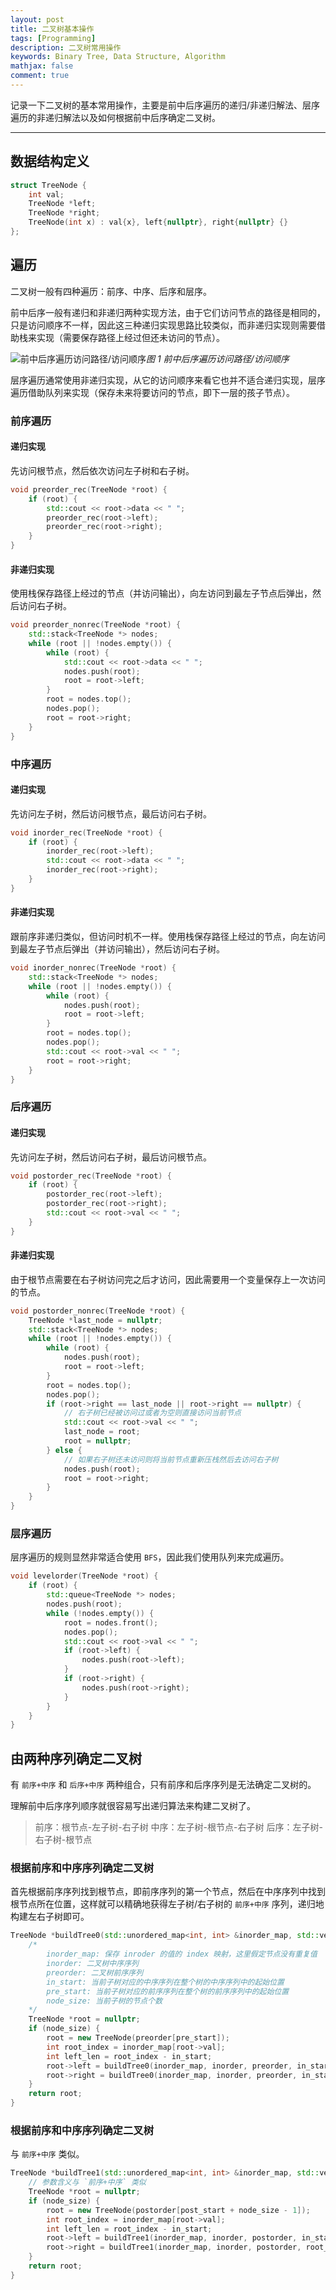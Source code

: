 ```yaml
---
layout: post
title: 二叉树基本操作
tags: [Programming]
description: 二叉树常用操作
keywords: Binary Tree, Data Structure, Algorithm
mathjax: false
comment: true
---
```


记录一下二叉树的基本常用操作，主要是前中后序遍历的递归/非递归解法、层序遍历的非递归解法以及如何根据前中后序确定二叉树。

---

## 数据结构定义

```cpp
struct TreeNode {
    int val;
    TreeNode *left;
    TreeNode *right;
    TreeNode(int x) : val{x}, left{nullptr}, right{nullptr} {}
};
```

## 遍历

二叉树一般有四种遍历：前序、中序、后序和层序。

前中后序一般有递归和非递归两种实现方法，由于它们访问节点的路径是相同的，只是访问顺序不一样，因此这三种递归实现思路比较类似，而非递归实现则需要借助栈来实现（需要保存路径上经过但还未访问的节点）。

![前中后序遍历访问路径/访问顺序](assets/images/2020-04-08-01.png)_图 1 前中后序遍历访问路径/访问顺序_

层序遍历通常使用非递归实现，从它的访问顺序来看它也并不适合递归实现，层序遍历借助队列来实现（保存未来将要访问的节点，即下一层的孩子节点）。

### 前序遍历

#### 递归实现

先访问根节点，然后依次访问左子树和右子树。

```cpp
void preorder_rec(TreeNode *root) {
    if (root) {
        std::cout << root->data << " ";
        preorder_rec(root->left);
        preorder_rec(root->right);
    }
}
```

#### 非递归实现

使用栈保存路径上经过的节点（并访问输出），向左访问到最左子节点后弹出，然后访问右子树。

```cpp
void preorder_nonrec(TreeNode *root) {
    std::stack<TreeNode *> nodes;
    while (root || !nodes.empty()) {
        while (root) {
            std::cout << root->data << " ";
            nodes.push(root);
            root = root->left;
        }
        root = nodes.top();
        nodes.pop();
        root = root->right;
    }
}
```

### 中序遍历

#### 递归实现

先访问左子树，然后访问根节点，最后访问右子树。

```cpp
void inorder_rec(TreeNode *root) {
    if (root) {
        inorder_rec(root->left);
        std::cout << root->data << " ";
        inorder_rec(root->right);
    }
}
```

#### 非递归实现

跟前序非递归类似，但访问时机不一样。使用栈保存路径上经过的节点，向左访问到最左子节点后弹出（并访问输出），然后访问右子树。

```cpp
void inorder_nonrec(TreeNode *root) {
    std::stack<TreeNode *> nodes;
    while (root || !nodes.empty()) {
        while (root) {
            nodes.push(root);
            root = root->left;
        }
        root = nodes.top();
        nodes.pop();
        std::cout << root->val << " ";
        root = root->right;
    }
}
```

### 后序遍历

#### 递归实现

先访问左子树，然后访问右子树，最后访问根节点。

```cpp
void postorder_rec(TreeNode *root) {
    if (root) {
        postorder_rec(root->left);
        postorder_rec(root->right);
        std::cout << root->val << " ";
    }
}
```

#### 非递归实现

由于根节点需要在右子树访问完之后才访问，因此需要用一个变量保存上一次访问的节点。

```cpp
void postorder_nonrec(TreeNode *root) {
    TreeNode *last_node = nullptr;
    std::stack<TreeNode *> nodes;
    while (root || !nodes.empty()) {
        while (root) {
            nodes.push(root);
            root = root->left;
        }
        root = nodes.top();
        nodes.pop();
        if (root->right == last_node || root->right == nullptr) {
            // 右子树已经被访问过或者为空则直接访问当前节点
            std::cout << root->val << " ";
            last_node = root;
            root = nullptr;
        } else {
            // 如果右子树还未访问则将当前节点重新压栈然后去访问右子树
            nodes.push(root);
            root = root->right;
        }
    }
}
```

### 层序遍历

层序遍历的规则显然非常适合使用 `BFS`，因此我们使用队列来完成遍历。

```cpp
void levelorder(TreeNode *root) {
    if (root) {
        std::queue<TreeNode *> nodes;
        nodes.push(root);
        while (!nodes.empty()) {
            root = nodes.front();
            nodes.pop();
            std::cout << root->val << " ";
            if (root->left) {
                nodes.push(root->left);
            }
            if (root->right) {
                nodes.push(root->right);
            }
        }
    }
}
```

## 由两种序列确定二叉树

有 `前序+中序` 和 `后序+中序` 两种组合，只有前序和后序序列是无法确定二叉树的。

理解前中后序序列顺序就很容易写出递归算法来构建二叉树了。

> 前序：根节点-左子树-右子树
> 中序：左子树-根节点-右子树
> 后序：左子树-右子树-根节点

### 根据前序和中序序列确定二叉树

首先根据前序序列找到根节点，即前序序列的第一个节点，然后在中序序列中找到根节点所在位置，这样就可以精确地获得左子树/右子树的 `前序+中序` 序列，递归地构建左右子树即可。

```cpp
TreeNode *buildTree0(std::unordered_map<int, int> &inorder_map, std::vector<int> &inorder, std::vector<int> &preorder, int in_start, int pre_start, int node_size) {
    /*
        inorder_map: 保存 inroder 的值的 index 映射，这里假定节点没有重复值
        inorder: 二叉树中序序列
        preorder: 二叉树前序序列
        in_start: 当前子树对应的中序序列在整个树的中序序列中的起始位置
        pre_start: 当前子树对应的前序序列在整个树的前序序列中的起始位置
        node_size: 当前子树的节点个数
    */
    TreeNode *root = nullptr;
    if (node_size) {
        root = new TreeNode(preorder[pre_start]);
        int root_index = inorder_map[root->val];
        int left_len = root_index - in_start;
        root->left = buildTree0(inorder_map, inorder, preorder, in_start, pre_start + 1, left_len);
        root->right = buildTree0(inorder_map, inorder, preorder, in_start + left_len + 1, pre_start + 1 + left_len, node_size - 1 - left_len);
    }
    return root;
}
```

### 根据前序和中序序列确定二叉树

与 `前序+中序` 类似。

```cpp
TreeNode *buildTree1(std::unordered_map<int, int> &inorder_map, std::vector<int>& inorder, std::vector<int>& postorder, int in_start, int post_start, int node_size) {
    // 参数含义与 `前序+中序` 类似
    TreeNode *root = nullptr;
    if (node_size) {
        root = new TreeNode(postorder[post_start + node_size - 1]);
        int root_index = inorder_map[root->val];
        int left_len = root_index - in_start;
        root->left = buildTree1(inorder_map, inorder, postorder, in_start, post_start, left_len);
        root->right = buildTree1(inorder_map, inorder, postorder, root_index + 1, post_start + left_len, node_size - 1 - left_len);
    }
    return root;
}
```
